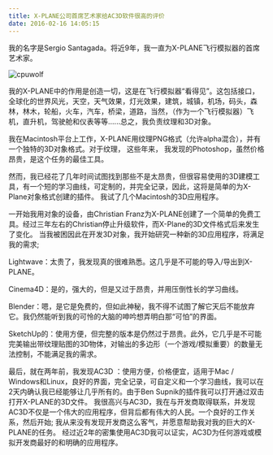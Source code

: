```yaml
---
title: X-PLANE公司首席艺术家给AC3D软件很高的评价
date: 2016-02-16 14:05:15
---
```


我的名字是Sergio Santagada。将近9年，我一直为X-PLANE飞行模拟器的首席艺术家。 

![cpuwolf](/images/data/attachment/201602/16/220452jomhnh0e2lvevmtv.jpg)


我的X-PLANE中的作用是创造一切，这是在飞行模拟器“看得见”。这包括接口，全球化的世界风光，天空，天气效果，灯光效果，建筑，城镇，机场，码头，森林，林木，轮船，火车，汽车，桥梁，道路，当然，（作为一个飞行模拟器）飞机，直升机，驾驶舱和仪表等等......总之，我负责纹理和3D对象。 



我在Macintosh平台上工作，X-PLANE用纹理PNG格式（允许alpha混合），并有一个独特的3D对象格式。对于纹理，
这些年来，
我发现的Photoshop，虽然价格昂贵，是这个任务的最佳工具。



然而，我已经花了几年时间试图找到那些不是太昂贵，但很容易使用的3D建模工具，有一个短的学习曲线，可定制的，并完全记录，因此，这将是简单的为X-Plane对象格式创建的插件。 我试了几个Macintosh的3D应用程序。



一开始我用对象的设备，由Christian Franz为X-PLANE创建了一个简单的免费工具。经过三年左右的Christian停止升级软件，而X-Plane的3D文件格式后来发生了变化。 当我被困因此在开发3D对象，我开始研究一种新的3D应用程序，将满足我的需求\; 



Lightwave：太贵了，我发现真的很难熟悉。这几乎是不可能的导入/导出到X-PLANE。



Cinema4D：是的，强大的，但是又过于昂贵，并用压倒性长的学习曲线。



Blender：嗯，是它是免费的，但如此神秘，我不得不试图了解它天后不能放弃它。我仍然能听到我的可怜的大脑的呻吟想弄明白那“可怕”的界面。



SketchUp的：使用方便，但完整的版本是仍然过于昂贵。此外，它几乎是不可能完美输出带纹理贴图的3D物体，对输出的多边形（一个游戏/模拟重要）的数量无法控制，不能满足我的需求。 



最后，就在两年前，我发现AC3D ：使用方便，价格便宜，适用于Mac / Windows和Linux，良好的界面，完全记录，可自定义和一个学习曲线，我可以在2天内确认我已经能够让几乎所有的。由于Ben Supnik的插件我可以打开通过双击打开X-PLANE的3D文件。 我很高兴与AC3D，我在与开发商取得联系，并发现AC3D不仅是一个伟大的应用程序，但背后都有伟大的人民。一个良好的工作关系，然后开始\; 我从来没有发现开发商这么客气，并愿意帮助我对我的巨大的X-PLANE的任务。 经过近2年的密集使用AC3D我可以证实，AC3D为任何游戏或模拟开发商最好的和明确的应用程序。

